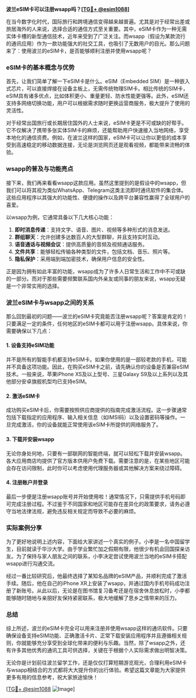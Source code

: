**波兰eSIM卡可以注册wsapp吗？[[TG💪+ @esim1088](https://t.me/s/esim1088)]**

在当今数字化时代，国际旅行和跨境通信变得越来越普遍。尤其是对于经常出差或旅居海外的人来说，选择合适的通信方式至关重要。其中，eSIM卡作为一种无需实体卡槽的新型通信技术，近年来受到了广泛关注。而wsapp（假设为某款流行的通讯应用）作为一款功能强大的社交工具，也吸引了无数用户的目光。那么问题来了：使用波兰的eSIM卡，是否能够顺利注册并使用wsapp呢？

### eSIM卡的基本概念与优势

首先，让我们简单了解一下eSIM卡是什么。eSIM（Embedded SIM）是一种嵌入式芯片，可以直接焊接在设备主板上，无需传统物理SIM卡。相比传统的SIM卡，eSIM具有诸多优点，比如体积更小、重量更轻、防水性能更强等。此外，eSIM还支持多网络切换功能，用户可以根据需求随时更换运营商服务，极大提升了使用的灵活性。

对于经常出国旅行或长期居住国外的人士来说，eSIM卡更是不可或缺的好帮手。它不仅解决了携带多张实体SIM卡的麻烦，还能帮助用户快速接入当地网络，享受本地化的通信资费。例如，在波兰这样的国家，eSIM卡可以让你以更低的成本享受到高速稳定的移动数据连接，无论是浏览网页还是观看视频，都能带来流畅的体验。

### wsapp的普及与功能亮点

接下来，我们再来看看wsapp这款应用。虽然这里提到的是假设中的wsapp，但我们可以将其视为类似WhatsApp、Telegram这类主流即时通讯软件的集合体。这些应用程序以其强大的功能性、便捷的操作以及跨平台兼容性赢得了全球用户的喜爱。

以wsapp为例，它通常具备以下几大核心功能：
1. **即时消息传递**：支持文字、语音、图片、视频等多种形式的消息发送。
2. **群组聊天**：允许创建多达数百人的大型群聊，并且支持实时互动。
3. **语音通话与视频会议**：提供高质量的音频及视频通话服务。
4. **文件共享**：能够轻松传输各种类型的文件，包括文档、音乐、照片等。
5. **隐私保护**：采用端到端加密技术，确保用户信息的安全性。

正是因为拥有如此丰富的功能，wsapp成为了许多人日常生活和工作中不可或缺的一部分。而对于那些需要频繁联系国内外亲友或同事的朋友来说，wsapp无疑是一个非常实用的选择。

### 波兰eSIM卡与wsapp之间的关系

那么回到最初的问题——波兰的eSIM卡究竟能否注册wsapp呢？答案是肯定的！只要满足一定的条件，任何地区的eSIM卡都可以用于注册wsapp。具体来说，你需要确保以下几点：

#### 1. 设备支持eSIM功能
并不是所有的智能手机都支持eSIM卡。如果你使用的是一部较老款的手机，可能并不具备这项功能。因此，在购买eSIM卡之前，请先确认你的设备是否兼容eSIM技术。一般来说，苹果iPhone XS及以上型号、三星Galaxy S9及以上系列以及其他部分安卓旗舰机型均已支持eSIM。

#### 2. 激活eSIM卡
成功购买eSIM卡后，你需要按照供应商提供的指南完成激活流程。这一步骤通常包括下载指定的应用程序、输入相关信息（如IMSI码）以及设置密码等操作。一旦完成激活，你的设备就能正常使用该eSIM卡所提供的网络服务了。

#### 3. 下载并安装wsapp
无论你身处何地，只要有一部联网的智能终端，就可以轻松下载并安装wsapp。各大应用商店均提供了官方版本供用户免费下载。需要注意的是，在某些地区可能会存在访问限制，此时你可以考虑使用代理服务器或其他解决方案来绕过障碍。

#### 4. 注册账户并登录
最后一步便是注册wsapp账号并开始使用啦！通常情况下，只需提供手机号码即可完成注册过程。不过鉴于不同国家和地区可能存在差异化的政策要求，请务必遵守当地法律法规，避免违反相关规定而导致不必要的麻烦。

### 实际案例分享

为了更好地说明上述内容，下面给大家讲述一个真实的例子。小李是一名中国留学生，目前就读于华沙大学。由于学业繁忙加之假期有限，他很少有机会回国探亲访友。为了保持与家人朋友之间的联系，小李决定尝试使用波兰当地的eSIM卡搭配wsapp进行沟通交流。

经过一番比较研究后，他最终选择了某知名品牌的eSIM产品，并顺利完成了激活手续。随后，他在自己的iPhone XR上安装了wsapp，并通过国内手机号码成功注册了新账号。从此以后，无论是在图书馆复习备考还是在宿舍休息放松时，小李都能够随时随地与亲朋好友保持紧密联系，极大地缓解了思乡之情带来的压力。

### 总结

综上所述，波兰的eSIM卡完全可以用来注册并使用wsapp这样的通讯软件。只要确保设备支持eSIM功能、正确激活卡片、正常下载安装应用程序并且遵循相关规则，你就能够充分享受到全球化带来的便利与乐趣。当然，除了wsapp之外，还有许多其他优秀的通讯工具可供选择，关键在于根据个人实际需求做出明智决策。

无论你是计划前往波兰留学工作，还是仅仅打算短期游览观光，合理利用eSIM卡与wsapp相结合的方式都将大大提升你的出行体验。希望这篇文章能为大家提供更多有用的信息参考，祝大家旅途愉快！

[[TG💪+ @esim1088](https://t.me/s/esim1088) ![Image](https://i.postimg.cc/4NQfJmqS/Snipaste-2025-05-13-00-14-12.png)]